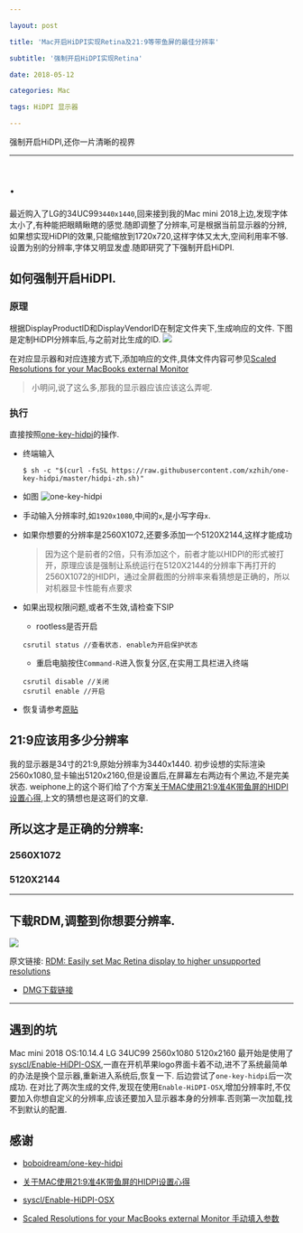 ```yaml
---

layout: post

title: 'Mac开启HiDPI实现Retina及21:9等带鱼屏的最佳分辨率'

subtitle: '强制开启HiDPI实现Retina'

date: 2018-05-12

categories: Mac

tags: HiDPI 显示器 

---
```

强制开启HiDPI,还你一片清晰的视界

---
# .

最近购入了LG的34UC99`3440x1440`,回来接到我的Mac mini 2018上边,发现字体太小了,有种能把眼睛瞅瞎的感觉.随即调整了分辨率,可是根据当前显示器的分辨,如果想实现HiDPI的效果,只能缩放到1720x720,这样字体又太大,空间利用率不够.设置为别的分辨率,字体又明显发虚.随即研究了下强制开启HiDPI.

## 如何强制开启HiDPI.
### 原理
根据DisplayProductID和DisplayVendorID在制定文件夹下,生成响应的文件.
下图是定制HiDPI分辨率后,与之前对比生成的ID.
![](http://blogimgs.phoenixsky.cn/2019-03-29-15538300616167.jpg)

在对应显示器和对应连接方式下,添加响应的文件,具体文件内容可参见[Scaled Resolutions for your MacBooks external Monitor](https://comsysto.github.io/Display-Override-PropertyList-File-Parser-and-Generator-with-HiDPI-Support-For-Scaled-Resolutions/)

> 小明问,说了这么多,那我的显示器应该应该这么弄呢.

### 执行
直接按照[one\-key\-hidpi](https://github.com/boboidream/one-key-hidpi/blob/master/README-zh.md)的操作.

* 终端输入
    ```
    $ sh -c "$(curl -fsSL https://raw.githubusercontent.com/xzhih/one-key-hidpi/master/hidpi-zh.sh)"
    ```
* 如图
![one-key-hidpi](http://blogimgs.phoenixsky.cn/2019-03-29-one-key-hidpi.jpg)

* 手动输入分辨率时,如`1920x1080`,中间的`x`,是小写字母`x`.
* 如果你想要的分辨率是2560X1072,还要多添加一个5120X2144,这样才能成功
    > 因为这个是前者的2倍，只有添加这个，前者才能以HIDPI的形式被打开，原理应该是强制让系统运行在5120X2144的分辨率下再打开的2560X1072的HIDPI，通过全屏截图的分辨率来看猜想是正确的，所以对机器显卡性能有点要求

* 如果出现权限问题,或者不生效,请检查下SIP 
    * rootless是否开启
    ```
    csrutil status //查看状态. enable为开启保护状态
    ```
    * 重启电脑按住`Command-R`进入恢复分区,在实用工具栏进入终端
    ```
    csrutil disable //关闭
    csrutil enable //开启
    ```
    
* 恢复请参考[原贴](https://github.com/boboidream/one-key-hidpi/blob/master/README-zh.md)

## 21:9应该用多少分辨率
我的显示器是34寸的21:9,原始分辨率为3440x1440.
初步设想的实际渲染2560x1080,显卡输出5120x2160,但是设置后,在屏幕左右两边有个黑边,不是完美状态.
weiphone上的这个哥们给了个方案[关于MAC使用21:9准4K带鱼屏的HIDPI设置心得](https://bbs.feng.com/forum.php?mod=viewthread&tid=11367567&extra=&ordertype=1&page=1),上文的猜想也是这哥们的文章.

所以这才是正确的分辨率:
---
### 2560X1072
### 5120X2144
---

## 下载RDM,调整到你想要分辨率.
![](http://blogimgs.phoenixsky.cn/2019-03-29-15538322568483.jpg)

原文链接:
[RDM: Easily set Mac Retina display to higher unsupported resolutions](https://github.com/avibrazil/RDM)

* [DMG下载链接](http://avi.alkalay.net/software/RDM/RDM-2.2.dmg)


---

## 遇到的坑
Mac mini 2018 OS:10.14.4
LG 34UC99 2560x1080 5120x2160
最开始是使用了[syscl/Enable\-HiDPI\-OSX](https://github.com/syscl/Enable-HiDPI-OSX),一直在开机苹果logo界面卡着不动,进不了系统最简单的办法是换个显示器,重新进入系统后,恢复一下.
后边尝试了`one-key-hidpi`后一次成功.
在对比了两次生成的文件,发现在使用`Enable-HiDPI-OSX`,增加分辨率时,不仅要加入你想自定义的分辨率,应该还要加入显示器本身的分辨率.否则第一次加载,找不到默认的配置.



## 感谢
* [boboidream/one\-key\-hidpi](https://github.com/boboidream/onekey-hidpi/blob/master/README-zh.md)
* [关于MAC使用21:9准4K带鱼屏的HIDPI设置心得 ](https://bbs.feng.com/forum.php?mod=viewthread&tid=11367567&extra=&ordertype=1&page=1)

* [syscl/Enable\-HiDPI\-OSX](https://github.com/syscl/Enable-HiDPI-OSX)

* [Scaled Resolutions for your MacBooks external Monitor 手动填入参数](https://comsysto.github.io/Display-Override-PropertyList-File-Parser-and-Generator-with-HiDPI-Support-For-Scaled-Resolutions/)


